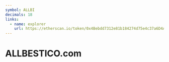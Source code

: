 ```yaml
---
symbol: ALLBI
decimals: 18
links:
  - name: explorer
    url: https://etherscan.io/token/0x4Bebdd7312e81b184274d75e4c37a6D4A4d23163
---
```


# ALLBESTICO.com

